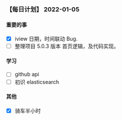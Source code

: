 ### 【每日计划】 2022-01-05

#### 重要的事

- [x] iview 日期，时间联动 Bug.
- [ ] 整理项目 5.0.3 版本 首页逻辑，及代码实现。

#### 学习

- [ ] github api
- [ ] 初识 elasticsearch

#### 其他

- [x] 骑车半小时
